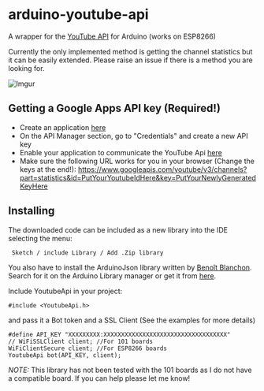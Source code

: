 # arduino-youtube-api
A wrapper for the [YouTube API](https://developers.google.com/youtube/v3/docs/) for Arduino (works on ESP8266)

Currently the only implemented method is getting the channel statistics but it can be easily extended. Please raise an issue if there is a method you are looking for.

![Imgur](http://i.imgur.com/FmXyW4E.png)

## Getting a Google Apps API key (Required!)

* Create an application [here](https://console.developers.google.com)
* On the API Manager section, go to "Credentials" and create a new API key
* Enable your application to communicate the YouTube Api [here](https://console.developers.google.com/apis/api/youtube)
* Make sure the following URL works for you in your browser (Change the keys at the end!):
https://www.googleapis.com/youtube/v3/channels?part=statistics&id=PutYourYoutubeIdHere&key=PutYourNewlyGeneratedKeyHere

## Installing

The downloaded code can be included as a new library into the IDE selecting the menu:

     Sketch / include Library / Add .Zip library

You also have to install the ArduinoJson library written by [Benoît Blanchon](https://github.com/bblanchon). Search for it on the Arduino Library manager or get it from [here](https://github.com/bblanchon/ArduinoJson).

Include YoutubeApi in your project:

    #include <YoutubeApi.h>

and pass it a Bot token and a SSL Client (See the examples for more details)

    #define API_KEY "XXXXXXXXX:XXXXXXXXXXXXXXXXXXXXXXXXXXXXXXXXXXX"
    // WiFiSSLClient client; //For 101 boards
    WiFiClientSecure client; //For ESP8266 boards
    YoutubeApi bot(API_KEY, client);

*NOTE:* This library has not been tested with the 101 boards as I do not have a compatible board. If you can help please let me know!
